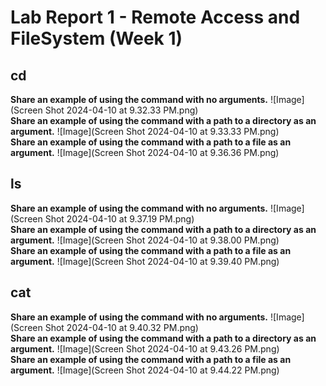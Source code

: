 
# Lab Report 1 - Remote Access and FileSystem (Week 1)

## cd

**Share an example of using the command with no arguments.**
![Image](Screen Shot 2024-04-10 at 9.32.33 PM.png) <br>
**Share an example of using the command with a path to a directory as an argument.**
![Image](Screen Shot 2024-04-10 at 9.33.33 PM.png) <br>
**Share an example of using the command with a path to a file as an argument.**
![Image](Screen Shot 2024-04-10 at 9.36.36 PM.png) <br>

## ls

**Share an example of using the command with no arguments.**
![Image](Screen Shot 2024-04-10 at 9.37.19 PM.png) <br>
**Share an example of using the command with a path to a directory as an argument.**
![Image](Screen Shot 2024-04-10 at 9.38.00 PM.png) <br>
**Share an example of using the command with a path to a file as an argument.**
![Image](Screen Shot 2024-04-10 at 9.39.40 PM.png) <br>

## cat

**Share an example of using the command with no arguments.**
![Image](Screen Shot 2024-04-10 at 9.40.32 PM.png) <br>
**Share an example of using the command with a path to a directory as an argument.**
![Image](Screen Shot 2024-04-10 at 9.43.26 PM.png) <br>
**Share an example of using the command with a path to a file as an argument.**
![Image](Screen Shot 2024-04-10 at 9.44.22 PM.png) <br>
